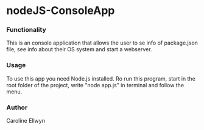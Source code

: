 # nodeJS-ConsoleApp
### Functionality
This is an console application that allows the user to se info of package.json file, see info about their OS system and start a webserver.

### Usage
To use this app you need Node.js installed. Ro run this program, start in the root folder of the project, write "node app.js" in terminal and follow the menu.

### Author
Caroline Ellwyn
